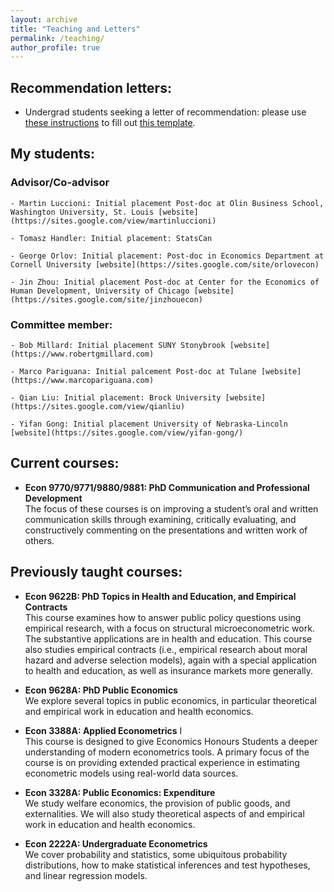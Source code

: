 ```yaml
---
layout: archive
title: "Teaching and Letters"
permalink: /teaching/
author_profile: true
---
```


## Recommendation letters:

* Undergrad students seeking a letter of recommendation: please use [these instructions](/files/teaching/nirav_instructions.pdf) to fill out [this template](/files/teaching/nirav_instructions_template.ods).

## My students:

### Advisor/Co-advisor
	
	- Martin Luccioni: Initial placement Post-doc at Olin Business School, Washington University, St. Louis [website](https://sites.google.com/view/martinluccioni)
	
	- Tomasz Handler: Initial placement: StatsCan
	
	- George Orlov: Initial placement: Post-doc in Economics Department at Cornell University [website](https://sites.google.com/site/orlovecon)
	
	- Jin Zhou: Initial placement Post-doc at Center for the Economics of Human Development, University of Chicago [website](https://sites.google.com/site/jinzhouecon)
	
	
### Committee member:

	- Bob Millard: Initial placement SUNY Stonybrook [website](https://www.robertgmillard.com)
	
	- Marco Pariguana: Initial palcement Post-doc at Tulane [website](https://www.marcopariguana.com)
	
	- Qian Liu: Initial placement: Brock University [website](https://sites.google.com/view/qianliu)

	- Yifan Gong: Initial placement University of Nebraska-Lincoln [website](https://sites.google.com/view/yifan-gong/)

## Current courses:

* **Econ 9770/9771/9880/9881: PhD Communication and Professional Development**  
The focus of these courses is on improving a student’s oral and written communication skills through examining, critically evaluating, and constructively commenting on the presentations and written work of others.

## Previously taught courses:

* **Econ 9622B: PhD Topics in Health and Education, and Empirical Contracts**  
This course examines how to answer public policy questions using empirical research, with a focus on structural microeconometric work. The substantive applications are in health and education. This course also studies empirical contracts (i.e., empirical research about moral hazard and adverse selection models), again with a special application to health and education, as well as insurance markets more generally.

* **Econ 9628A: PhD Public Economics**  
We explore several topics in public economics, in particular theoretical and empirical work in education and health economics.

* **Econ 3388A: Applied Econometrics** I  
This course is designed to give Economics Honours Students a deeper understanding of modern econometrics tools. A primary focus of the course is on providing extended practical experience in estimating econometric models using real-world data sources.

* **Econ 3328A: Public Economics: Expenditure**  
We study welfare economics, the provision of public goods, and externalities. We will also study theoretical aspects of and empirical work in education and health economics.

* **Econ 2222A: Undergraduate Econometrics**  
We cover probability and statistics, some ubiquitous probability distributions, how to make statistical inferences and test hypotheses, and linear regression models.


